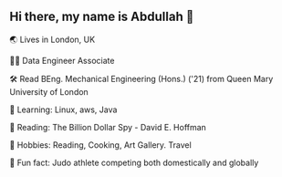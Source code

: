 ## Hi there, my name is Abdullah 👋

🌏 Lives in London, UK

👨‍💻 Data Engineer Associate

🛠 Read  BEng. Mechanical Engineering (Hons.) ('21) from Queen Mary University of London

🧠 Learning: Linux, aws, Java

📖 Reading: The Billion Dollar Spy - David E. Hoffman

🤔 Hobbies: Reading, Cooking, Art Gallery. Travel

🥋 Fun fact: Judo athlete competing both domestically and globally



<!--
**AbdullahTaibi/AbdullahTaibi** is a ✨ _special_ ✨ repository because its `README.md` (this file) appears on your GitHub profile.

Here are some ideas to get you started:

- 🔭 I’m currently working on ...
- 🌱 I’m currently learning ...
- 👯 I’m looking to collaborate on ...
- 🤔 I’m looking for help with ...
- 💬 Ask me about ...
- 📫 How to reach me: ...
- 😄 Pronouns: ...
- ⚡ Fun fact: ...
-->
